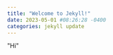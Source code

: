 ```yaml
---
title: "Welcome to Jekyll!"
date: 2023-05-01 #08:26:28 -0400
categories: jekyll update
---
```


"Hi"
